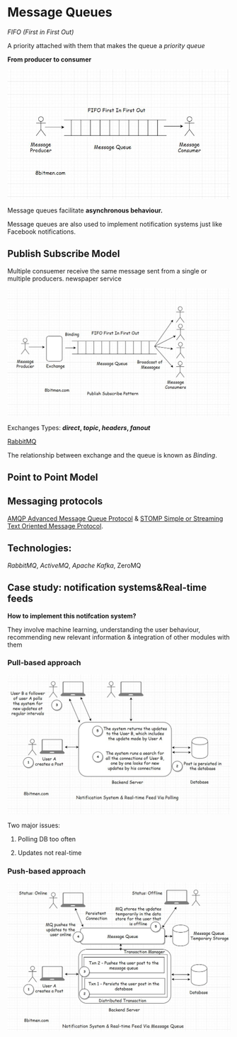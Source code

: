 # 

# Message Queues

*FIFO (First in First Out)*

A priority attached with them that makes the queue a *priority queue*

**From producer to consumer**

![message-queue.jpeg](message-queue.jpeg)

Message queues facilitate **asynchronous behaviour.**

Message queues are also used to implement notification systems just like Facebook notifications.

## Publish Subscribe Model

Multiple consuemer receive the same message sent from a single or multiple producers. newspaper service

![message-queue-pub-sub.jpeg](message-queue-pub-sub.jpeg)

Exchanges Types: ***direct*, *topic*, *headers*, *fanout***

[RabbitMQ](https://www.rabbitmq.com/tutorials/amqp-concepts.html)

The relationship between exchange and the queue is known as *Binding*.

## Point to Point Model

## Messaging protocols

[AMQP Advanced Message Queue Protocol](https://en.wikipedia.org/wiki/Advanced_Message_Queuing_Protocol) & [STOMP Simple or Streaming Text Oriented Message Protocol](https://en.wikipedia.org/wiki/Streaming_Text_Oriented_Messaging_Protocol).

## Technologies:

*RabbitMQ*, *ActiveMQ*, *Apache Kafka*, ZeroMQ

## Case study: notification systems&Real-time feeds

**How to implement this notifcation system?**

They involve machine learning, understanding the user behaviour, recommending new relevant information & integration of other modules with them

### Pull-based approach

![notifaction-pull-based.jpeg](notifaction-pull-based.jpeg)

Two major issues:

1. Polling DB too often

1. Updates not real-time

### Push-based approach

![notifaction-push-based.jpeg](notifaction-push-based.jpeg)

